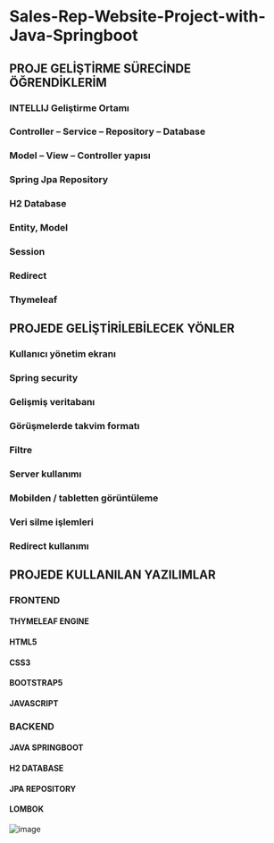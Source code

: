 # Sales-Rep-Website-Project-with-Java-Springboot
## PROJE GELİŞTİRME SÜRECİNDE ÖĞRENDİKLERİM
### INTELLIJ Geliştirme Ortamı
### Controller – Service – Repository – Database
### Model – View – Controller yapısı
### Spring Jpa Repository
### H2 Database
### Entity, Model
### Session 
### Redirect
### Thymeleaf 
## PROJEDE GELİŞTİRİLEBİLECEK YÖNLER
### Kullanıcı yönetim ekranı
### Spring security 
### Gelişmiş veritabanı
### Görüşmelerde takvim formatı
### Filtre
### Server kullanımı
### Mobilden / tabletten görüntüleme
### Veri silme işlemleri
### Redirect kullanımı
## PROJEDE KULLANILAN YAZILIMLAR
### FRONTEND
#### THYMELEAF ENGINE 
#### HTML5 
#### CSS3
#### BOOTSTRAP5
#### JAVASCRIPT
### BACKEND
#### JAVA SPRINGBOOT
#### H2 DATABASE
#### JPA REPOSITORY
#### LOMBOK
![image](https://user-images.githubusercontent.com/92295749/213197667-5286f0bd-c47a-4a92-ad85-07b69a7ed128.png)





